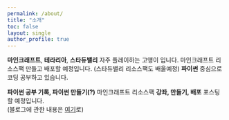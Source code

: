 ```yaml
---
permalink: /about/
title: "소개"
toc: false
layout: single
author_profile: true
---
```


**마인크래프트**, **테라리아**, **스타듀밸리** 자주 플레이하는 고앵이 입니다.
마인크래프트 리소스팩 만들고 배포할 예정입니다.
(스타듀밸리 리소스팩도 배울예정)
**파이썬** 중심으로 코딩 공부하고 있습니다.

**파이썬 공부 기록, 파이썬 만들기(?)** 
마인크래프트 리소스팩 **강좌, 만들기, 배포**
포스팅할 예정입니다.<br>
(블로그에 관한 내용은 [여기](https://ylwbook.github.io/blog/blogstart/)로)
